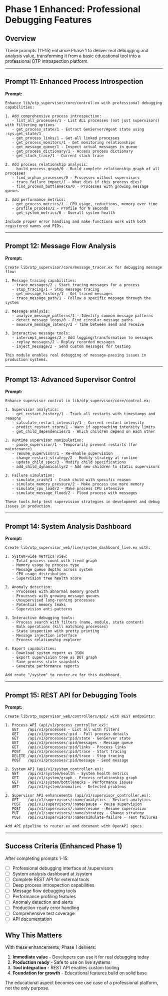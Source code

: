 # Phase 1 Enhanced: Professional Debugging Features

## Overview

These prompts (11-15) enhance Phase 1 to deliver real debugging and analysis value, transforming it from a basic educational tool into a professional OTP introspection platform.

---

## Prompt 11: Enhanced Process Introspection

**Prompt:**
```
Enhance lib/otp_supervisor/core/control.ex with professional debugging capabilities:

1. Add comprehensive process introspection:
   - list_all_processes/1 - List ALL processes (not just supervisors) with filtering options
   - get_process_state/1 - Extract GenServer/Agent state using :sys.get_state/1
   - get_process_links/1 - Get all linked processes
   - get_process_monitors/1 - Get monitoring relationships
   - get_message_queue/1 - Inspect actual messages in queue
   - get_process_dictionary/1 - Access process dictionary
   - get_stack_trace/1 - Current stack trace

2. Add process relationship analysis:
   - build_process_graph/0 - Build complete relationship graph of all processes
   - find_orphan_processes/0 - Processes without supervisors
   - trace_failure_impact/1 - What dies if this process dies?
   - find_process_bottlenecks/0 - Processes with growing message queues

3. Add performance metrics:
   - get_process_metrics/1 - CPU usage, reductions, memory over time
   - profile_process/2 - Profile for N seconds
   - get_system_metrics/0 - Overall system health

Include proper error handling and make functions work with both registered names and PIDs.
```

---

## Prompt 12: Message Flow Analysis

**Prompt:**
```
Create lib/otp_supervisor/core/message_tracer.ex for debugging message flow:

1. Message tracing capabilities:
   - trace_messages/2 - Start tracing messages for a process
   - stop_tracing/1 - Stop message tracing
   - get_message_history/1 - Get traced messages
   - trace_message_path/1 - Follow a specific message through the system

2. Message analysis:
   - analyze_message_patterns/1 - Identify common message patterns
   - detect_message_loops/0 - Find circular message paths
   - measure_message_latency/2 - Time between send and receive

3. Interactive message tools:
   - intercept_messages/2 - Add logging/transformation to messages
   - replay_messages/2 - Replay recorded messages
   - inject_message/2 - Send custom messages for testing

This module enables real debugging of message-passing issues in production systems.
```

---

## Prompt 13: Advanced Supervisor Control

**Prompt:**
```
Enhance supervisor control in lib/otp_supervisor/core/control.ex:

1. Supervisor analytics:
   - get_restart_history/1 - Track all restarts with timestamps and reasons
   - calculate_restart_intensity/1 - Current restart intensity
   - predict_restart_storm/1 - Warn if approaching intensity limits
   - get_child_dependencies/1 - Which children depend on each other

2. Runtime supervisor manipulation:
   - pause_supervisor/1 - Temporarily prevent restarts (for maintenance)
   - resume_supervisor/1 - Re-enable supervision
   - change_restart_strategy/2 - Modify strategy at runtime
   - update_child_spec/3 - Modify child specifications
   - add_child_dynamically/2 - Add new children to static supervisors

3. Failure simulation:
   - simulate_crash/3 - Crash child with specific reason
   - simulate_memory_pressure/2 - Make process use more memory
   - simulate_cpu_load/2 - Make process CPU intensive
   - simulate_message_flood/2 - Flood process with messages

These tools help test supervision strategies in development and debug issues in production.
```

---

## Prompt 14: System Analysis Dashboard

**Prompt:**
```
Create lib/otp_supervisor_web/live/system_dashboard_live.ex with:

1. System-wide metrics view:
   - Total process count with trend graph
   - Memory usage by process type
   - Message queue depths across system
   - CPU usage distribution
   - Supervision tree health score

2. Anomaly detection:
   - Processes with abnormal memory growth
   - Processes with growing message queues
   - Unsupervised long-running processes
   - Potential memory leaks
   - Supervision anti-patterns

3. Interactive debugging tools:
   - Process search with filters (name, module, state content)
   - Bulk operations (kill matching processes)
   - State inspection with pretty printing
   - Message injection interface
   - Process relationship explorer

4. Export capabilities:
   - Download system report as JSON
   - Export supervision tree as DOT graph
   - Save process state snapshots
   - Generate performance reports

Add route "/system" to router.ex for this dashboard.
```

---

## Prompt 15: REST API for Debugging Tools

**Prompt:**
```
Create lib/otp_supervisor_web/controllers/api/ with REST endpoints:

1. Process API (api/v1/process_controller.ex):
   GET    /api/v1/processes - List all with filters
   GET    /api/v1/processes/:pid - Full process details
   GET    /api/v1/processes/:pid/state - GenServer state
   GET    /api/v1/processes/:pid/messages - Message queue
   GET    /api/v1/processes/:pid/links - Process links
   POST   /api/v1/processes/:pid/trace - Start tracing
   DELETE /api/v1/processes/:pid/trace - Stop tracing
   POST   /api/v1/processes/:pid/message - Send message

2. System API (api/v1/system_controller.ex):
   GET    /api/v1/system/health - System health metrics
   GET    /api/v1/system/graph - Process relationship graph
   GET    /api/v1/system/bottlenecks - Performance issues
   GET    /api/v1/system/anomalies - Detected problems

3. Supervisor API enhancements (api/v1/supervisor_controller.ex):
   GET    /api/v1/supervisors/:name/analytics - Restart analytics
   POST   /api/v1/supervisors/:name/pause - Pause supervision
   POST   /api/v1/supervisors/:name/resume - Resume supervision
   PUT    /api/v1/supervisors/:name/strategy - Change strategy
   POST   /api/v1/supervisors/:name/simulate-failure - Test failures

Add API pipeline to router.ex and document with OpenAPI specs.
```

---

## Success Criteria (Enhanced Phase 1)

After completing prompts 1-15:
- [ ] Professional debugging interface at /supervisors
- [ ] System analysis dashboard at /system  
- [ ] Complete REST API for external tools
- [ ] Deep process introspection capabilities
- [ ] Message flow debugging tools
- [ ] Performance profiling features
- [ ] Anomaly detection and alerts
- [ ] Production-ready error handling
- [ ] Comprehensive test coverage
- [ ] API documentation

## Why This Matters

With these enhancements, Phase 1 delivers:
1. **Immediate value** - Developers can use it for real debugging today
2. **Production ready** - Safe to use on live systems
3. **Tool integration** - REST API enables custom tooling
4. **Foundation for growth** - Educational features build on solid base

The educational aspect becomes one use case of a professional platform, not the only purpose.